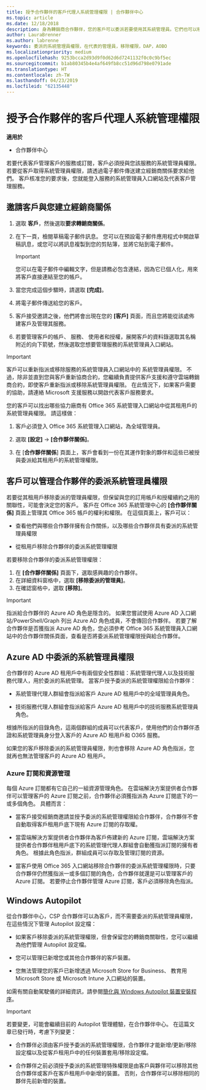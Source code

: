 ```yaml
---
title: 授予合作夥伴的客戶代理人系統管理權限 | 合作夥伴中心
ms.topic: article
ms.date: 12/18/2018
description: 身為轉銷商合作夥伴，您的客戶可以委派若要使用其系統管理員。它們也可以移除權限。
author: LauraBrenner
ms.author: labrenne
keywords: 委派的系統管理員權限，在代表的管理員，移除權限，DAP，AOBO
ms.localizationpriority: medium
ms.openlocfilehash: 9253bcca2d93d9f0d62d6d7241132f0c0c9bf5ec
ms.sourcegitcommit: b1ab80345b4e4af649fb8cc51d96d798e0791ade
ms.translationtype: HT
ms.contentlocale: zh-TW
ms.lasthandoff: 04/23/2019
ms.locfileid: "62135448"
---
```

# <a name="customers-delegate-administration-privileges-to-partners"></a>授予合作夥伴的客戶代理人系統管理權限

**適用於**

-  合作夥伴中心

若要代表客戶管理客戶的服務或訂閱，客戶必須授與您該服務的系統管理員權限。 若要從客戶取得系統管理員權限，請透過電子郵件傳送建立經銷商關係要求給他們。 客戶核准您的要求後，您就能登入服務的系統管理員入口網站及代表客戶管理服務。 

## <a name="invite-a-customer-to-establish-a-reseller-relationship-with-you"></a>邀請客戶與您建立經銷商關係

1.  選取 **客戶**，然後選取**要求轉銷商關係**。

2.  在下一頁，檢閱草稿電子郵件訊息。 您可以在預設電子郵件應用程式中開啟草稿訊息，或您可以將訊息複製到您的剪貼簿，並將它貼到電子郵件。 

    >[!IMPORTANT]
    >您可以在電子郵件中編輯文字，但是請務必包含連結，因為它已個人化，用來將客戶直接連結至您的帳戶。 
    
3.  當您完成這個步驟時，請選取 **\[完成\]**。

4.  將電子郵件傳送給您的客戶。

5.  客戶接受邀請之後，他們將會出現在您的 **\[客戶\]** 頁面，而且您將能從該處佈建客戶及管理其服務。

6.  若要管理客戶的帳戶、 服務、 使用者和授權，展開客戶的資料錄選取其名稱附近的向下箭號，然後選取您想要管理服務的系統管理員入口網站。

>[!IMPORTANT]  
>客戶可以重新指派或移除服務的系統管理員入口網站中的 系統管理員權限。 不過，除非並直到您與客戶重新協商合約，您繼續負責提供客戶支援和遵守雲端轉銷商合約，即使客戶重新指派或移除系統管理員權限。 在此情況下，如果客戶需要的協助，請連絡 Microsoft 支援服務以開啟代表客戶服務要求。

您的客戶可以找出哪些協力廠商有 Office 365 系統管理入口網站中從其租用戶的系統管理員權限。 請這樣做：

1. 客戶必須登入 Office 365 系統管理入口網站，為全域管理員。

2. 選取 **\[設定\]** → **\[合作夥伴關係\]**。

3. 在 [**合作夥伴關係**] 頁面上，客戶會看到一份在其運作對象的夥伴和這些已被授與委派給其租用戶的系統管理權限。

## <a name="customers-can-manage-a-partners-delegated-admin-privileges"></a>客戶可以管理合作夥伴的委派系統管理員權限 

若要從其租用戶移除委派的管理員權限，但保留與您的訂用帳戶和授權續約之用的關聯性，可能會決定您的客戶。 客戶在 Office 365 系統管理中心的 **\[合作夥伴關係\]** 頁面上管理其 Office 365 帳戶的權利和權限。 在這個頁面上，客戶可以：

- 查看他們與哪些合作夥伴擁有合作關係，以及哪些合作夥伴具有委派的系統管理員權限

- 從租用戶移除合作夥伴的委派系統管理權限

若要移除合作夥伴的委派系統管理權限：

1. 在 **\[合作夥伴關係\]** 頁面下，選取感興趣的合作夥伴。
2. 在詳細資料窗格中，選取 **\[移除委派的管理員\]**。
3. 在確認窗格中，選取 **\[移除\]**。

>[!IMPORTANT]  
>指派給合作夥伴的 Azure AD 角色是隱含的。 如果您嘗試使用 Azure AD 入口網站/PowerShell/Graph 列出 Azure AD 角色成員，不會傳回合作夥伴。 若要了解合作夥伴是否獲指派 Azure AD 角色，您必須參考 Office 365 系統管理員入口網站中的合作夥伴關係頁面，查看是否將委派系統管理權限授與給合作夥伴。

## <a name="delegated-admin-privileges-in-azure-ad"></a>Azure AD 中委派的系統管理員權限 

合作夥伴的 Azure AD 租用戶中有兩個安全性群組：系統管理代理人以及技術服務代理人，用於委派的系統管理。 當客戶授予委派的系統管理權限給合作夥伴：

- 系統管理代理人群組會指派給客戶 Azure AD 租用戶中的全域管理員角色。

- 技術服務代理人群組會指派給客戶 Azure AD 租用戶中的技術服務系統管理員角色。

根據所指派的目錄角色，這兩個群組的成員可以代表客戶，使用他們的合作夥伴憑證和系統管理員身分登入客戶的 Azure AD 租用戶和 O365 服務。

如果您的客戶移除委派的系統管理員權限，則也會移除 Azure AD 角色指派，您就再也無法管理客戶的 Azure AD 租用戶。

### <a name="azure-subscriptions-and-resource-management"></a>Azure 訂閱和資源管理

每個 Azure 訂閱都有它自己的一組資源管理角色。 在雲端解決方案提供者合作夥伴可以管理客戶的 Azure 訂閱之前，合作夥伴必須獲指派為 Azure 訂閱底下的一或多個角色。 具體而言：

- 當客戶接受經銷商邀請並授予委派的系統管理權限給合作夥伴，合作夥伴不會自動取得客戶租用戶底下現有 Azure 訂閱的存取權。

- 當雲端解決方案提供者合作夥伴為客戶佈建新的 Azure 訂閱，雲端解決方案提供者合作夥伴租用戶底下的系統管理代理人群組會自動獲指派訂閱的擁有者角色。 根據此角色指派，群組成員可以存取及管理訂閱的資源。

- 當客戶使用 Office 365 入口網站移除合作夥伴的委派系統管理權限時，只要合作夥伴仍然獲指派一或多個訂閱的角色，合作夥伴就還是可以管理客戶的 Azure 訂閱。 若要停止合作夥伴管理 Azure 訂閱，客戶必須移除角色指派。

## <a name="windows-autopilot"></a>Windows Autopilot

<!--Maggie, 12/5/18 - Removed table showing what different CSP partner types can and can't do because all partner types are now in parity. As per Bhavya Chopra in bug 19841770.-->

從合作夥伴中心，CSP 合作夥伴可以為客戶，而不需要委派的系統管理員權限，在這些情況下管理 Autopilot 設定檔： 

- 如果客戶移除委派的系統管理權限，但會保留您的轉銷商關聯性，您可以繼續為他們管理 Autopilot 設定檔。

- 您可以管理已新增您或其他合作夥伴的客戶裝置。 

- 您無法管理您的客戶已新增透過 Microsoft Store for Business、 教育用 Microsoft Store 或 Microsoft Intune 入口網站的裝置。

如需有關自動駕駛儀的詳細資訊，請參閱[簡化與 Windows Autopilot 裝置安裝程序](https://docs.microsoft.com/partner-center/autopilot)。

>[!IMPORTANT]  
>若要變更，可能會繼續目前的 Autopilot 管理體驗，在合作夥伴中心。 在這篇文章已發行時，考慮下列變更：

- 合作夥伴必須由客戶授予委派的系統管理權限，合作夥伴才能新增/更新/移除設定檔以及從客戶租用戶中的任何裝置套用/移除設定檔。

- 合作夥伴之前必須授予委派的系統管理特殊權限是由客戶與夥伴可以移除其他合作夥伴或客戶在客戶租用戶中新增的裝置。 否則，合作夥伴可以移除相同的夥伴先前新增的裝置。
